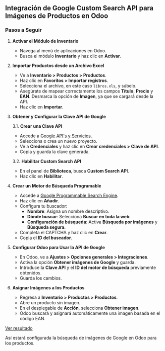 ## Integración de Google Custom Search API para Imágenes de Productos en Odoo

### Pasos a Seguir

1. **Activar el Módulo de Inventario**

   - Navega al menú de aplicaciones en Odoo.
   - Busca el módulo **Inventario** y haz clic en **Activar**.

2. **Importar Productos desde un Archivo Excel**

   - Ve a **Inventario > Productos > Productos**.
   - Haz clic en **Favoritos > Importar registros**.
   - Selecciona el archivo, en este caso `libros.xls`, y súbelo.
   - Asegúrate de mapear correctamente los campos **Título**, **Precio** y **EAN**. Desmarca la opción de **Imagen**, ya que se cargará desde la API.
   - Haz clic en **Importar**.

3. **Obtener y Configurar la Clave API de Google**

   3.1. **Crear una Clave API**
   
   - Accede a [Google API's y Servicios](https://console.cloud.google.com/apis/credentials).
   - Selecciona o crea un nuevo proyecto.
   - Ve a **Credenciales** y haz clic en **Crear credenciales > Clave de API**.
   - Copia y guarda la clave generada.
   
   3.2. **Habilitar Custom Search API**
   
   - En el panel de **Biblioteca**, busca **Custom Search API**.
   - Haz clic en **Habilitar**.

4. **Crear un Motor de Búsqueda Programable**

   - Accede a [Google Programmable Search Engine](https://programmablesearchengine.google.com).
   - Haz clic en **Añadir**.
   - Configura tu buscador:
     - **Nombre**: Asigna un nombre descriptivo.
     - **Dónde buscar**: Selecciona **Buscar en toda la web**.
     - **Configuración de búsqueda**: Activa **Búsqueda por imágenes** y **Búsqueda segura**.
   - Completa el CAPTCHA y haz clic en **Crear**.
   - Copia el **ID del buscador**.

5. **Configurar Odoo para Usar la API de Google**

   - En Odoo, ve a **Ajustes > Opciones generales > Integraciones**.
   - Activa la opción **Obtener imágenes de Google** y guarda.
   - Introduce la **Clave API** y el **ID del motor de búsqueda** previamente obtenidos.
   - Guarda los cambios.

6. **Asignar Imágenes a los Productos**

   - Regresa a **Inventario > Productos > Productos**.
   - Abre un producto sin imagen.
   - En el desplegable de **Acción**, selecciona **Obtener imagen**.
   - Odoo buscará y asignará automáticamente una imagen basada en el código EAN.

[Ver resultado](./imagenProductos.png)

Así estará configurada la búsqueda de imágenes de Google en Odoo para los productos.
